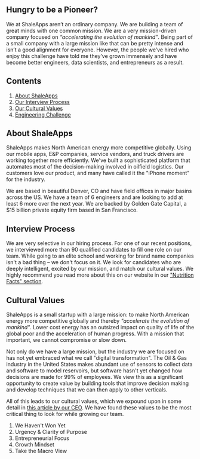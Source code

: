 ## Hungry to be a Pioneer?
We at ShaleApps aren’t an ordinary company. We are building a team of great minds with one common mission. We are a very mission-driven company focused on _“accelerating the evolution of mankind”_. Being part of a small company with a large mission like that can be pretty intense and isn’t a good alignment for everyone. However, the people we’ve hired who enjoy this challenge have told me they’ve grown immensely and have become better engineers, data scientists, and entrepreneurs as a result.

## Contents
1. [About ShaleApps](#about-shaleapps)
2. [Our Interview Process](#interview-process)
3. [Our Cultural Values](#cultural-values)
4. [Engineering Challenge](https://github.com/ShaleApps/interview/blob/master/Engineering%20Challenge.md)

## About ShaleApps
ShaleApps makes North American energy more competitive globally. Using our mobile apps, E&P companies, service vendors, and truck drivers are working together more efficiently. We've built a sophisticated platform that automates most of the decision-making involved in oilfield logistics. Our customers love our product, and many have called it the "iPhone moment" for the industry.

We are based in beautiful Denver, CO and have field offices in major basins across the US. We have a team of 6 engineers and are looking to add at least 6 more over the next year. We are backed by Golden Gate Capital, a $15 billion private equity firm based in San Francisco.

## Interview Process
We are very selective in our hiring process. For one of our recent positions, we interviewed more than 90 qualified candidates to fill one role on our team. While going to an elite school and working for brand name companies isn't a bad thing – we don't focus on it. We look for candidates who are deeply intelligent, excited by our mission, and match our cultural values. We highly recommend you read more about this on our website in our ["Nutrition Facts" section](https://www.shaleapps.com/careers/).

## Cultural Values
ShaleApps is a small startup with a large mission: to make North American energy more competitive globally and thereby _"accelerate the evolution of mankind"_. Lower cost energy has an outsized impact on quality of life of the global poor and the acceleration of human progress. With a mission that important, we cannot compromise or slow down.

Not only do we have a large mission, but the industry we are focused on has not yet embraced what we call "digital transformation". The Oil & Gas industry in the United States makes abundant use of sensors to collect data and software to model reservoirs, but software hasn't yet changed how decisions are made for 99% of employees. We view this as a significant opportunity to create value by building tools that improve decision making and develop techniques that we can then apply to other verticals.

All of this leads to our cultural values, which we expound upon in some detail in [this article by our CEO](https://www.shaleapps.com/blog/2018/6/12/one-two-punch-for-transformational-innovation ). We have found these values to be the most critical thing to look for while growing our team.

1. We Haven't Won Yet
2. Urgency & Clarity of Purpose
3. Entrepreneurial Focus
4. Growth Mindset
5. Take the Macro View
